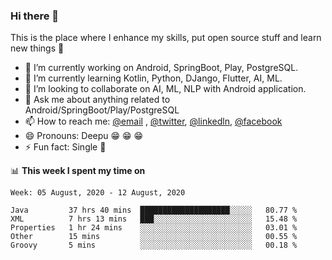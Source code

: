 ### Hi there 👋
This is the place where I enhance my skills, put open source stuff and learn new things :rofl:

- 🔭 I’m currently working on Android, SpringBoot, Play, PostgreSQL. 
- 🌱 I’m currently learning Kotlin, Python, DJango, Flutter, AI, ML.
- 👯 I’m looking to collaborate on AI, ML, NLP with Android application.
- 💬 Ask me about anything related to Android/SpringBoot/Play/PostgreSQL
- 📫 How to reach me: [@email](deepakgupta7403@gmail.com) , [@twitter](https://twitter.com/deepakgupta7403), [@linkedln](https://in.linkedin.com/in/deepak-gupta-23b3b1113), [@facebook](https://facebook.com/deepakgupta7403)
- 😄 Pronouns: Deepu :grin: :grin: :grin:
- ⚡ Fun fact: Single :grimacing:

📊 **This week I spent my time on**

<!--START_SECTION:waka-->
```text
Week: 05 August, 2020 - 12 August, 2020

Java         37 hrs 40 mins  ████████████████████░░░░░   80.77 % 
XML          7 hrs 13 mins   ███░░░░░░░░░░░░░░░░░░░░░░   15.48 % 
Properties   1 hr 24 mins    ░░░░░░░░░░░░░░░░░░░░░░░░░   03.01 % 
Other        15 mins         ░░░░░░░░░░░░░░░░░░░░░░░░░   00.55 % 
Groovy       5 mins          ░░░░░░░░░░░░░░░░░░░░░░░░░   00.18 %
```
<!--END_SECTION:waka-->
